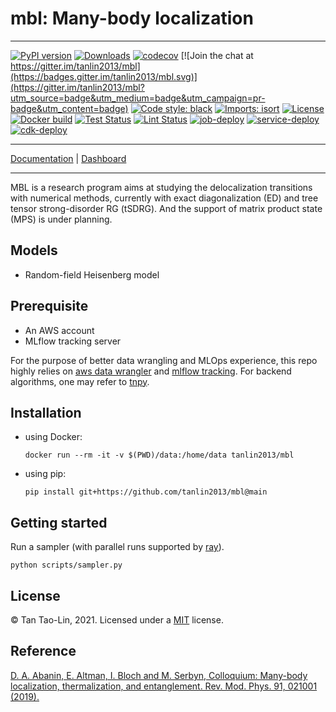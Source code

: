 # mbl: Many-body localization

_________________

[![PyPI version](https://badge.fury.io/py/mbl.svg)](http://badge.fury.io/py/mbl)
[![Downloads](https://pepy.tech/badge/mbl)](https://pepy.tech/project/mbl)
[![codecov](https://codecov.io/gh/tanlin2013/mbl/branch/main/graph/badge.svg)](https://codecov.io/gh/tanlin2013/mbl)
[![Join the chat at https://gitter.im/tanlin2013/mbl](https://badges.gitter.im/tanlin2013/mbl.svg)](https://gitter.im/tanlin2013/mbl?utm_source=badge&utm_medium=badge&utm_campaign=pr-badge&utm_content=badge)
[![Code style: black](https://img.shields.io/badge/code%20style-black-000000.svg)](https://github.com/psf/black)
[![Imports: isort](https://img.shields.io/badge/%20imports-isort-%231674b1?style=flat&labelColor=ef8336)](https://timothycrosley.github.io/isort/)
[![License](https://img.shields.io/github/license/mashape/apistatus.svg)](https://pypi.python.org/pypi/mbl/)
[![Docker build](https://github.com/tanlin2013/mbl/actions/workflows/build.yml/badge.svg)](https://github.com/tanlin2013/mbl/actions/workflows/build.yml)
[![Test Status](https://github.com/tanlin2013/mbl/actions/workflows/test.yml/badge.svg)](https://github.com/tanlin2013/mbl/actions/workflows/test.yml)
[![Lint Status](https://github.com/tanlin2013/mbl/actions/workflows/lint.yml/badge.svg)](https://github.com/tanlin2013/mbl/actions/workflows/lint.yml)
[![job-deploy](https://github.com/tanlin2013/mbl/actions/workflows/job-deploy.yml/badge.svg)](https://github.com/tanlin2013/mbl/actions/workflows/job-deploy.yml)
[![service-deploy](https://github.com/tanlin2013/mbl/actions/workflows/service-deploy.yml/badge.svg)](https://github.com/tanlin2013/mbl/actions/workflows/service-deploy.yml)
[![cdk-deploy](https://github.com/tanlin2013/mbl/actions/workflows/aws-cdk.yml/badge.svg)](https://github.com/tanlin2013/mbl/actions/workflows/aws-cdk.yml)
_________________

[Documentation](https://tanlin2013.github.io/mbl/) |
[Dashboard](https://streamlit-mbl.herokuapp.com/)
_________________

MBL is a research program aims at studying the delocalization transitions with numerical methods,
currently with exact diagonalization (ED) and tree tensor strong-disorder RG (tSDRG).
And the support of matrix product state (MPS) is under planning.

Models
------
* Random-field Heisenberg model

Prerequisite
------------
* An AWS account
* MLflow tracking server

For the purpose of better data wrangling and MLOps experience,
this repo highly relies on [aws data wrangler](https://aws-data-wrangler.readthedocs.io/en/stable/)
and [mlflow tracking](https://mlflow.org/docs/latest/tracking.html).
For backend algorithms, one may refer to [tnpy](https://tanlin2013.github.io/tnpy/).


Installation
------------
* using Docker:
  ```
  docker run --rm -it -v $(PWD)/data:/home/data tanlin2013/mbl
  ```
* using pip:
  ```
  pip install git+https://github.com/tanlin2013/mbl@main
  ```

Getting started
---------------
Run a sampler (with parallel runs supported by [ray](https://ray.io/)).

```
python scripts/sampler.py
```

License
-------
© Tan Tao-Lin, 2021. Licensed under
a [MIT](https://github.com/tanlin2013/mbl/master/LICENSE)
license.

Reference
-------
[D. A. Abanin, E. Altman, I. Bloch and M. Serbyn, Colloquium: Many-body localization, thermalization, and entanglement. Rev. Mod. Phys. 91, 021001 (2019).](https://journals.aps.org/rmp/abstract/10.1103/RevModPhys.91.021001)
